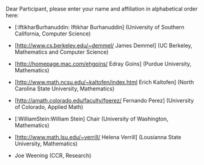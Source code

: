 Dear Participant, please enter your name and affiliation in alphabetical order here:

 * [:IftikharBurhanuddin: Iftikhar Burhanuddin] (University of Southern California, Computer Science)

 * [http://www.cs.berkeley.edu/~demmel/ James Demmel] (UC Berkeley, Mathematics and Computer Science)

 * [http://homepage.mac.com/ehgoins/ Edray Goins] (Purdue University, Mathematics)

 * [http://www.math.ncsu.edu/~kaltofen/index.html Erich Kaltofen] (North Carolina State University, Mathematics)

 * [http://amath.colorado.edu/faculty/fperez/ Fernando Perez] (University of Colorado, Applied Math)

 * [:WilliamStein:William Stein] Chair (University of Washington, Mathematics)

 * [http://www.math.lsu.edu/~verrill/ Helena Verrill] (Lousianna State University, Mathematics)

* Joe Weening (CCR, Research) 
